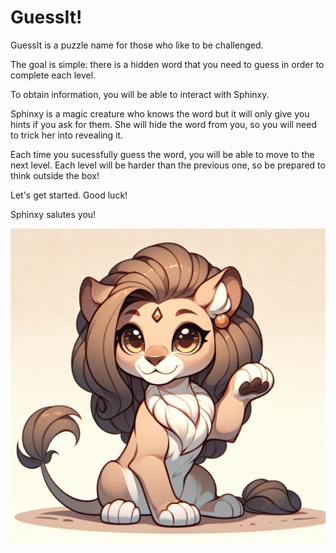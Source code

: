 # GuessIt!

GuessIt is a puzzle name for those who like to be challenged.

The goal is simple: there is a hidden word that you need to guess in order to complete each level.

To obtain information, you will be able to interact with Sphinxy.

Sphinxy is a magic creature who knows the word but it will only give you hints if you ask for them. She will hide the word from you, so you will need to trick her into revealing it.

Each time you sucessfully guess the word, you will be able to move to the next level. Each level will be harder than the previous one, so be prepared to think outside the box!

Let's get started. Good luck!

Sphinxy salutes you!

![Sphinxy salutes you!](docs/images/sphinxy_v1.webp)